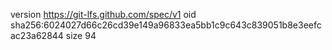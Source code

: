 version https://git-lfs.github.com/spec/v1
oid sha256:6024027d66c26cd39e149a96833ea5bb1c9c643c839051b8e3eefcac23a62844
size 94
